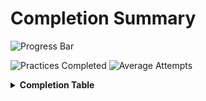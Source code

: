 # Completion Summary <br>
![Progress Bar](https://progress-bar.dev/60/?title=completion&width=400)

![Practices Completed](https://img.shields.io/badge/practices_completed-3%2F5-blue)
![Average Attempts](https://img.shields.io/badge/average_attempts-1.33-green)

<details><summary><b>Completion Table</b></summary><br>

| Practice Name | Completed | Accepted Attempts |
|---------------|:---------:|-------------------:|
fizz_buzz_strategy_pattern | ❌ |  |
fizz_buzz_outside_in | ❌ |  |
fizz_buzz_inside_out | ✔ | 2024-03-15-15-22 [🔗](https://github.com/yakampe/deliberate-practice-work/blob/main/data/history/fizz_buzz_inside_out/2024-03-15-15-22.md)<br> |
fizz_buzz_builder_pattern | ✔ | 2024-03-15-15-10 [🔗](https://github.com/yakampe/deliberate-practice-work/blob/main/data/history/fizz_buzz_builder_pattern/2024-03-15-15-10.md)<br> |
bowling_outside_in | ✔ | 2024-03-15-15-05 [🔗](https://github.com/yakampe/deliberate-practice-work/blob/main/data/history/bowling_outside_in/2024-03-15-15-05.md)<br>2024-03-15-15-17 [🔗](https://github.com/yakampe/deliberate-practice-work/blob/main/data/history/bowling_outside_in/2024-03-15-15-17.md)<br> |

</details>
